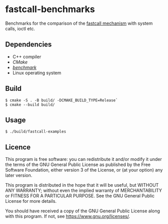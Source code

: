 # fastcall-benchmarks

Benchmarks for the comparison of the [fastcall mechanism](https://github.com/vilaureu/linux/tree/fastcall) with system calls, ioctl etc.

## Dependencies

* C++ compiler
* *CMake*
* [*benchmark*](https://github.com/google/benchmark)
* Linux operating system

[//]: # "TODO add dependencies for different benchmark environments"

## Build

```
$ cmake -S . -B build/ -DCMAKE_BUILD_TYPE=Release`
$ cmake --build build/
```

## Usage

`$ ./build/fastcall-examples`

[//]: # "TODO differentiate between benchmarks requiring mutual exclusive environments"

## Licence

This program is free software: you can redistribute it and/or modify
it under the terms of the GNU General Public License as published by
the Free Software Foundation, either version 3 of the License, or
(at your option) any later version.

This program is distributed in the hope that it will be useful,
but WITHOUT ANY WARRANTY; without even the implied warranty of
MERCHANTABILITY or FITNESS FOR A PARTICULAR PURPOSE. See the
GNU General Public License for more details.

You should have received a copy of the GNU General Public License
along with this program. If not, see <https://www.gnu.org/licenses/>.
